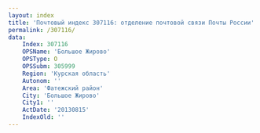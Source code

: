 ```yaml
---
layout: index
title: 'Почтовый индекс 307116: отделение почтовой связи Почты России'
permalink: /307116/
data:
    Index: 307116
    OPSName: 'Большое Жирово'
    OPSType: О
    OPSSubm: 305999
    Region: 'Курская область'
    Autonom: ''
    Area: 'Фатежский район'
    City: 'Большое Жирово'
    City1: ''
    ActDate: '20130815'
    IndexOld: ''
---
```

